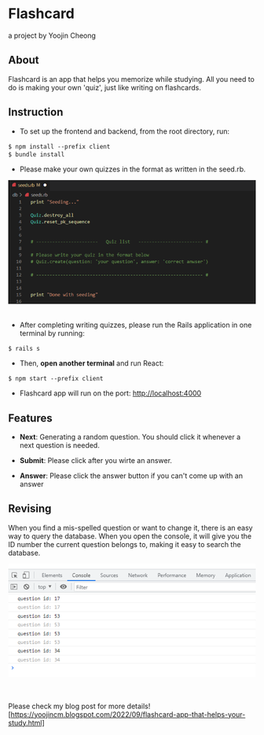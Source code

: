 # Flashcard
a project by Yoojin Cheong

## About
Flashcard is an app that helps you memorize while studying. All you need to do is making your own 'quiz', just like writing on flashcards.

## Instruction

* To set up the frontend and backend, from the root directory, run:

```console
$ npm install --prefix client
$ bundle install
```

* Please make your own quizzes in the format as written in the seed.rb. 

<img src='./images/sample_1.png' width='800px' height='auto'>
<br></br>

* After completing writing quizzes, please run the Rails application in one terminal by running:

```console
$ rails s
```

* Then, **open another terminal** and run React:

```console
$ npm start --prefix client
```

* Flashcard app will run on the port: [http://localhost:4000](http://localhost:4000)

## Features

- **Next**: Generating a random question. You should click it whenever a next question is needed.

- **Submit**: Please click after you wirte an answer.

- **Answer**: Please click the answer button if you can't come up with an answer

## Revising

When you find a mis-spelled question or want to change it, there is an easy way to query the database. When you open the console, it will give you the ID number the current question belongs to, making it easy to search the database.

<img src='./images/sample_2.png' width='600px' height='auto'>

<br></br>
Please check my blog post for more details! [https://yoojincm.blogspot.com/2022/09/flashcard-app-that-helps-your-study.html]
